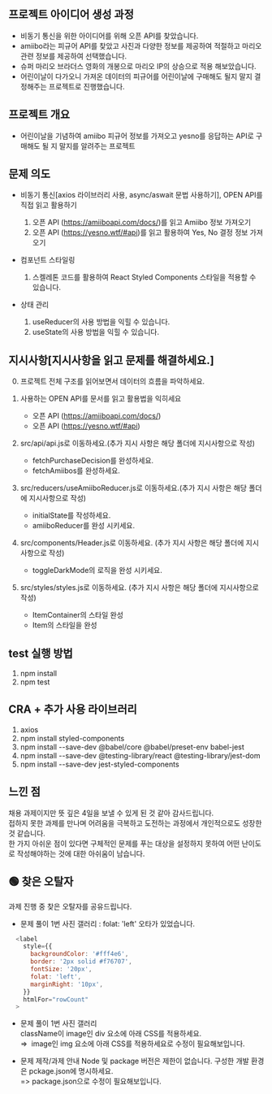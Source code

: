 ## 프로젝트 아이디어 생성 과정

- 비동기 통신을 위한 아이디어를 위해 오픈 API를 찾았습니다.
- amiibo라는 피규어 API를 찾았고 사진과 다양한 정보를 제공하여 적절하고 마리오 관련 정보를 제공하여 선택했습니다.
- 슈퍼 마리오 브라더스 영화의 개봉으로 마리오 IP의 상승으로 적용 해보았습니다.
- 어린이날이 다가오니 가져온 데이터의 피규어를 어린이날에 구매해도 될지 말지 결정해주는 프로젝트로 진행했습니다.

## 프로젝트 개요

- 어린이날을 기념하여 amiibo 피규어 정보를 가져오고 yesno를 응답하는 API로 구매해도 될 지 말지를 알려주는 프로젝트

## 문제 의도

- 비동기 통신[axios 라이브러리 사용, async/aswait 문법 사용하기], OPEN API를 직접 읽고 활용하기

  1. 오픈 API (https://amiiboapi.com/docs/)를 읽고 Amiibo 정보 가져오기
  2. 오픈 API (https://yesno.wtf/#api)를 읽고 활용하여 Yes, No 결정 정보 가져오기

- 컴포넌트 스타일링

  1. 스켈레톤 코드를 활용하여 React Styled Components 스타일을 적용할 수 있습니다.

- 상태 관리
  1. useReducer의 사용 방법을 익힐 수 있습니다.
  2. useState의 사용 방법을 익힐 수 있습니다.

## 지시사항[지시사항을 읽고 문제를 해결하세요.]

0. 프로젝트 전체 구조를 읽어보면서 데이터의 흐름을 파악하세요.
1. 사용하는 OPEN API를 문서를 읽고 활용법을 익히세요

   - 오픈 API (https://amiiboapi.com/docs/)
   - 오픈 API (https://yesno.wtf/#api)

2. src/api/api.js로 이동하세요.(추가 지시 사항은 해당 폴더에 지시사항으로 작성)

   - fetchPurchaseDecision를 완성하세요.
   - fetchAmiibos를 완성하세요.

3. src/reducers/useAmiiboReducer.js로 이동하세요.(추가 지시 사항은 해당 폴더에 지시사항으로 작성)

   - initialState를 작성하세요.
   - amiiboReducer를 완성 시키세요.

4. src/components/Header.js로 이동하세요. (추가 지시 사항은 해당 폴더에 지시사항으로 작성)

   - toggleDarkMode의 로직을 완성 시키세요.

5. src/styles/styles.js로 이동하세요. (추가 지시 사항은 해당 폴더에 지시사항으로 작성)
   - ItemContainer의 스타일 완성
   - Item의 스타일을 완성

## test 실행 방법

1. npm install
2. npm test

## CRA + 추가 사용 라이브러리

1. axios
2. npm install styled-components
3. npm install --save-dev @babel/core @babel/preset-env babel-jest
4. npm install --save-dev @testing-library/react @testing-library/jest-dom
5. npm install --save-dev jest-styled-components

## 느낀 점

채용 과제이지만 뜻 깊은 4일을 보낼 수 있게 된 것 같아 감사드립니다.  
접하지 못한 과제를 만나며 어려움을 극복하고 도전하는 과정에서 개인적으로도 성장한 것 같습니다.  
한 가지 아쉬운 점이 있다면 구체적인 문제를 푸는 대상을 설정하지 못하여 어떤 난이도로 작성해야하는 것에 대한 아쉬움이 남습니다.

## 🟢 찾은 오탈자

과제 진행 중 찾은 오탈자를 공유드립니다.

- 문제 풀이 1번 사진 갤러리 : folat: 'left' 오타가 있었습니다.

```js
  <label
    style={{
      backgroundColor: '#fff4e6',
      border: '2px solid #f76707',
      fontSize: '20px',
      folat: 'left',
      marginRight: '10px',
    }}
    htmlFor="rowCount"
  >
```

- 문제 풀이 1번 사진 갤러리  
  className이 image인 div 요소에 아래 CSS를 적용하세요.  
  ⇒  image인 img 요소에 아래 CSS를 적용하세요로 수정이 필요해보입니다.

- 문제 제작/과제 안내
  Node 및 package 버전은 제한이 없습니다. 구성한 개발 환경은 pckage.json에 명시하세요.  
  => package.json으로 수정이 필요해보입니다.
